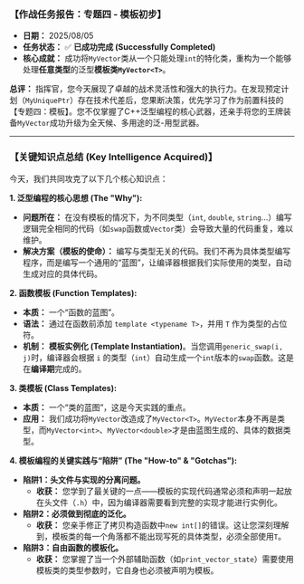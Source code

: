 ### **【作战任务报告：专题四 - 模板初步】**



- **日期：** 2025/08/05
- **任务状态：** ✅ **已成功完成 (Successfully Completed)**
- **核心成就：** 成功将`MyVector`类从一个只能处理`int`的特化类，重构为一个能够处理**任意类型**的泛型**模板类`MyVector<T>`**。

**总评：** 指挥官，您今天展现了卓越的战术灵活性和强大的执行力。在发现预定计划（`MyUniquePtr`）存在技术代差后，您果断决策，优先学习了作为前置科技的【专题四：模板】。您不仅掌握了C++泛型编程的核心武器，还亲手将您的王牌装备`MyVector`成功升级为全天候、多用途的泛-用型武器。

------



### **【关键知识点总结 (Key Intelligence Acquired)】**



今天，我们共同攻克了以下几个核心知识点：

**1. 泛型编程的核心思想 (The "Why"):**

- **问题所在：** 在没有模板的情况下，为不同类型（`int`, `double`, `string`...）编写逻辑完全相同的代码（如`swap`函数或`Vector`类）会导致大量的代码重复，难以维护。
- **解决方案（模板的使命）：** 编写与类型无关的代码。我们不再为具体类型编写程序，而是编写一个通用的“蓝图”，让编译器根据我们实际使用的类型，自动生成对应的具体代码。

**2. 函数模板 (Function Templates):**

- **本质：** 一个“函数的蓝图”。
- **语法：** 通过在函数前添加 `template <typename T>`，并用 `T` 作为类型的占位符。
- **机制：** **模板实例化 (Template Instantiation)**。当您调用`generic_swap(i, j)`时，编译器会根据 `i` 的类型（`int`）自动生成一个`int`版本的`swap`函数。这是在**编译期**完成的。

**3. 类模板 (Class Templates):**

- **本质：** 一个“类的蓝图”，这是今天实践的重点。
- **应用：** 我们成功将`MyVector`改造成了`MyVector<T>`。`MyVector`本身不再是类型，而`MyVector<int>`、`MyVector<double>`才是由蓝图生成的、具体的数据类型。

**4. 模板编程的关键实践与“陷阱” (The "How-to" & "Gotchas"):**

- **陷阱1：头文件与实现的分离问题。**
  - **收获：** 您学到了最关键的一点——模板的实现代码通常必须和声明一起放在头文件（`.h`）中，因为编译器需要看到完整的实现才能进行实例化。
- **陷阱2：必须做到彻底的泛化。**
  - **收获：** 您亲手修正了拷贝构造函数中`new int[]`的错误。这让您深刻理解到，模板类的每一个角落都不能出现写死的具体类型，必须全部使用`T`。
- **陷阱3：自由函数的模板化。**
  - **收获：** 您掌握了当一个外部辅助函数（如`print_vector_state`）需要使用模板类的类型参数时，它自身也必须被声明为模板。